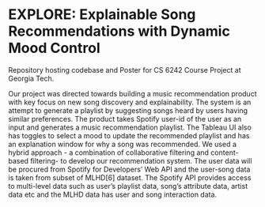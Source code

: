 # EXPLORE: Explainable Song Recommendations with Dynamic Mood Control

Repository hosting codebase and Poster for CS 6242 Course Project at Georgia Tech.

Our project was directed towards building a music
recommendation product with key focus on new song
discovery and explainability. The system is an attempt
to generate a playlist by suggesting songs heard by
users having similar preferences. The product takes
Spotify user-id of the user as an input and generates
a music recommendation playlist. The Tableau UI also has
toggles to select a mood to update the recommended
playlist and has an explanation window for
why a song was recommended. We used a hybrid
approach - a combination of collaborative filtering and
content-based filtering- to develop our recommendation system. The user data will be procured from Spotify for Developers’ Web API and the user-song data is taken from subset of MLHD[6] dataset. The Spotify
API provides access to multi-level data such as user’s
playlist data, song’s attribute data, artist data etc and
the MLHD data has user and song interaction data.
